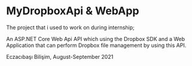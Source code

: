 # MyDropboxApi & WebApp
The project that i used to work on during internship;

An ASP.NET Core Web Api API which using the Dropbox SDK and a Web Application that can perform Dropbox file management by using this API.

Eczacıbaşı Bilişim, August-September 2021
